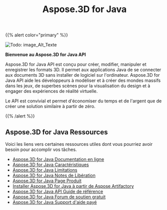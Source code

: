 ﻿---
title: Aspose.3D for Java
description: Aspose.3D for Java API est conçu pour créer, modifier, manipuler et enregistrer les formats 3D. Il permet aux applications Java de se connecter aux documents 3D sans installer de logiciel sur l'ordinateur.
type: docs
weight: 20
url: /fr/java/
is_root: true
---
{{% alert color="primary" %}} 

![Todo: image_Alt_Texte](home_1)

**Bienvenue au Aspose.3D for Java API**

Aspose.3D for Java API est conçu pour créer, modifier, manipuler et enregistrer les formats 3D. Il permet aux applications Java de se connecter aux documents 3D sans installer de logiciel sur l'ordinateur. Aspose.3D for Java API aide les développeurs à modéliser et à créer des mondes massifs dans les jeux, de superbes scènes pour la visualisation du design et à engager des expériences de réalité virtuelle.

Le API est convivial et permet d'économiser du temps et de l'argent que de créer une solution similaire à partir de zéro.

{{% /alert %}} 


## **Aspose.3D for Java Ressources**
Voici les liens vers certaines ressources utiles dont vous pourriez avoir besoin pour accomplir vos tâches.

- [Aspose.3D for Java Documentation en ligne](/3d/fr/java/)
- [Aspose.3D for Java Caractéristiques](/3d/fr/java/product-overview/#productoverview-richfeatures)
- [Aspose.3D for Java Limitations](/3d/fr/java/installation/#installation-systemrequirements)
- [Aspose.3D for Java Notes de Libération](/3d/fr/java/release-notes/)
- [Aspose.3D for Java Page Produit](https://products.aspose.com/3d/java)
- [Installer Aspose.3D for Java à partir de Aspose Artifactory](/3d/fr/java/installation/)
- [Aspose.3D for Java API Guide de référence](https://reference.aspose.com/3d/java)
- [Aspose.3D for Java Forum de soutien gratuit](https://forum.aspose.com/c/3d)
- [Aspose.3D for Java Support d'aide payé](https://helpdesk.aspose.com/)




